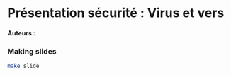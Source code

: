 # Présentation sécurité :  Virus et vers

#### Auteurs :

### Making slides

```bash
make slide
```
